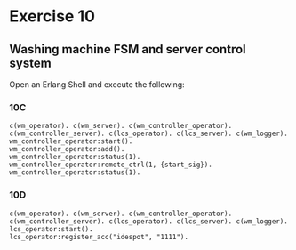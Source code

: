 # Exercise 10

## Washing machine FSM and server control system

Open an Erlang Shell and execute the following:

### 10C

```shell
c(wm_operator). c(wm_server). c(wm_controller_operator). c(wm_controller_server). c(lcs_operator). c(lcs_server). c(wm_logger).
wm_controller_operator:start().
wm_controller_operator:add().
wm_controller_operator:status(1).
wm_controller_operator:remote_ctrl(1, {start_sig}).
wm_controller_operator:status(1).
```

### 10D

```shell
c(wm_operator). c(wm_server). c(wm_controller_operator). c(wm_controller_server). c(lcs_operator). c(lcs_server). c(wm_logger).
lcs_operator:start().
lcs_operator:register_acc("idespot", "1111").
```
